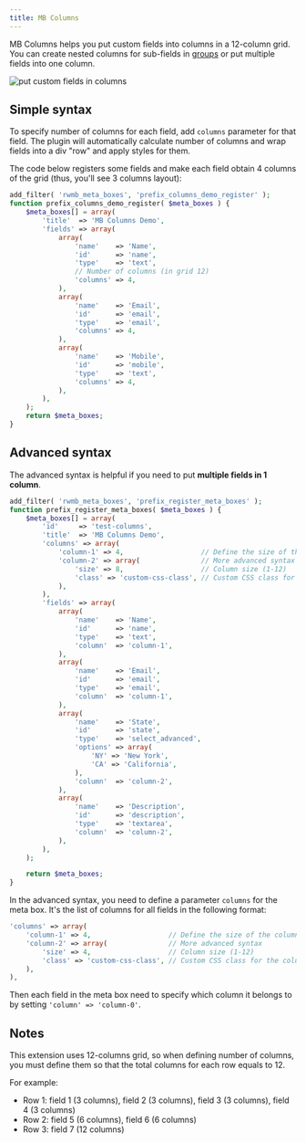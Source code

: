```yaml
---
title: MB Columns
---
```


MB Columns helps you put custom fields into columns in a 12-column grid. You can create nested columns for sub-fields in [groups](/extensions/meta-box-group/) or put multiple fields into one column.

![put custom fields in columns](https://i2.wp.com/metabox.io/wp-content/uploads/2014/07/meta-box-columns-screenshot.png)

## Simple syntax

To specify number of columns for each field, add `columns` parameter for that field. The plugin will automatically calculate number of columns and wrap fields into a div "row" and apply styles for them.

The code below registers some fields and make each field obtain 4 columns of the grid (thus, you'll see 3 columns layout):

```php
add_filter( 'rwmb_meta_boxes', 'prefix_columns_demo_register' );
function prefix_columns_demo_register( $meta_boxes ) {
    $meta_boxes[] = array(
        'title'  => 'MB Columns Demo',
        'fields' => array(
            array(
                'name'    => 'Name',
                'id'      => 'name',
                'type'    => 'text',
                // Number of columns (in grid 12)
                'columns' => 4,
            ),
            array(
                'name'    => 'Email',
                'id'      => 'email',
                'type'    => 'email',
                'columns' => 4,
            ),
            array(
                'name'    => 'Mobile',
                'id'      => 'mobile',
                'type'    => 'text',
                'columns' => 4,
            ),
        ),
    );
    return $meta_boxes;
}
```

## Advanced syntax

The advanced syntax is helpful if you need to put **multiple fields in 1 column**.

```php
add_filter( 'rwmb_meta_boxes', 'prefix_register_meta_boxes' );
function prefix_register_meta_boxes( $meta_boxes ) {
    $meta_boxes[] = array(
        'id'     => 'test-columns',
        'title'  => 'MB Columns Demo',
        'columns' => array(
            'column-1' => 4,                   // Define the size of the column (from 1 to 12)
            'column-2' => array(               // More advanced syntax
                'size' => 8,                   // Column size (1-12)
                'class' => 'custom-css-class', // Custom CSS class for the column
            ),
        ),
        'fields' => array(
            array(
                'name'    => 'Name',
                'id'      => 'name',
                'type'    => 'text',
                'column'  => 'column-1',
            ),
            array(
                'name'    => 'Email',
                'id'      => 'email',
                'type'    => 'email',
                'column'  => 'column-1',
            ),
            array(
                'name'    => 'State',
                'id'      => 'state',
                'type'    => 'select_advanced',
                'options' => array(
                    'NY' => 'New York',
                    'CA' => 'California',
                ),
                'column'  => 'column-2',
            ),
            array(
                'name'    => 'Description',
                'id'      => 'description',
                'type'    => 'textarea',
                'column'  => 'column-2',
            ),
        ),
    );

    return $meta_boxes;
}
```

In the advanced syntax, you need to define a parameter `columns` for the meta box. It's the list of columns for all fields in the following format:

```php
'columns' => array(
    'column-1' => 4,                   // Define the size of the column (from 1 to 12)
    'column-2' => array(               // More advanced syntax
        'size' => 4,                   // Column size (1-12)
        'class' => 'custom-css-class', // Custom CSS class for the column
    ),
),
```

Then each field in the meta box need to specify which column it belongs to by setting `'column' => 'column-0'`.

## Notes

This extension uses 12-columns grid, so when defining number of columns, you must define them so that the total columns for each row equals to 12.

For example:

- Row 1: field 1 (3 columns), field 2 (3 columns), field 3 (3 columns), field 4 (3 columns)
- Row 2: field 5 (6 columns), field 6 (6 columns)
- Row 3: field 7 (12 columns)
